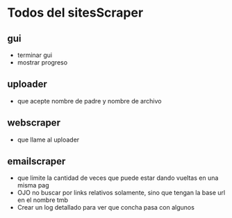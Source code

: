# Todos del sitesScraper

## gui
* terminar gui
* mostrar progreso

## uploader
* que acepte nombre de padre y nombre de archivo


## webscraper
* que llame al uploader

## emailscraper
* que limite la cantidad de veces que puede estar dando vueltas en una misma pag
* OJO no buscar por links relativos solamente, sino que tengan la base url en el nombre tmb
* Crear un log detallado para ver que concha pasa con algunos

